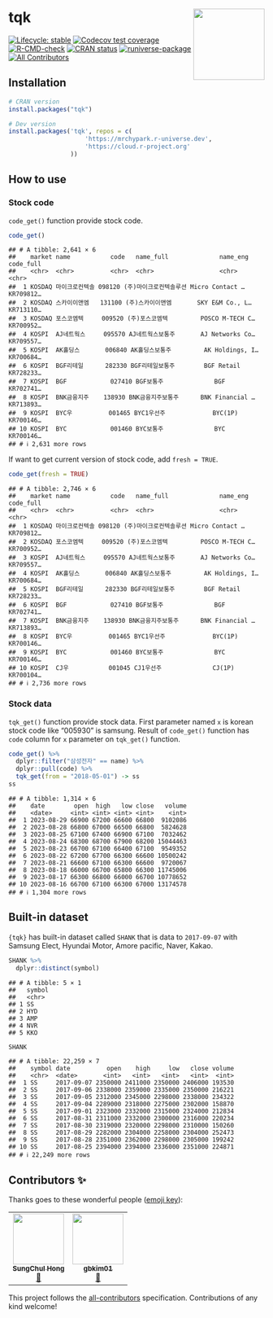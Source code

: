 
# tqk [<img src="man/figures/logo.png" align="right" height=140/>](https://mrchypark.github.io/tqk/index.html)

<!-- badges: start -->
[![Lifecycle: stable](https://img.shields.io/badge/lifecycle-stable-brightgreen.svg)](https://lifecycle.r-lib.org/articles/stages.html#stable)
[![Codecov test coverage](https://codecov.io/gh/mrchypark/tqk/branch/main/graph/badge.svg)](https://app.codecov.io/gh/mrchypark/tqk?branch=main)
[![R-CMD-check](https://github.com/mrchypark/tqk/actions/workflows/check-standard.yaml/badge.svg)](https://github.com/mrchypark/tqk/actions/workflows/check-standard.yaml)
[![CRAN status](https://www.r-pkg.org/badges/version/tqk)](https://CRAN.R-project.org/package=tqk)
[![runiverse-package](https://mrchypark.r-universe.dev/badges/tqk)](https://mrchypark.r-universe.dev/tqk)
[![All Contributors](https://img.shields.io/badge/all_contributors-2-orange.svg?style=flat-square)](#contributors)

<!-- badges: end -->

## Installation

``` r
# CRAN version
install.packages("tqk")

# Dev version
install.packages('tqk', repos = c(
                     'https://mrchypark.r-universe.dev',
                     'https://cloud.r-project.org'
                 ))
```

## How to use

### Stock code

`code_get()` function provide stock code.

``` r
code_get()
```

    ## # A tibble: 2,641 × 6
    ##    market name           code   name_full              name_eng        code_full
    ##    <chr>  <chr>          <chr>  <chr>                  <chr>           <chr>    
    ##  1 KOSDAQ 마이크로컨텍솔 098120 (주)마이크로컨텍솔루션 Micro Contact … KR709812…
    ##  2 KOSDAQ 스카이이앤엠   131100 (주)스카이이앤엠       SKY E&M Co., L… KR713110…
    ##  3 KOSDAQ 포스코엠텍     009520 (주)포스코엠텍         POSCO M-TECH C… KR700952…
    ##  4 KOSPI  AJ네트웍스     095570 AJ네트웍스보통주       AJ Networks Co… KR709557…
    ##  5 KOSPI  AK홀딩스       006840 AK홀딩스보통주         AK Holdings, I… KR700684…
    ##  6 KOSPI  BGF리테일      282330 BGF리테일보통주        BGF Retail      KR728233…
    ##  7 KOSPI  BGF            027410 BGF보통주              BGF             KR702741…
    ##  8 KOSPI  BNK금융지주    138930 BNK금융지주보통주      BNK Financial … KR713893…
    ##  9 KOSPI  BYC우          001465 BYC1우선주             BYC(1P)         KR700146…
    ## 10 KOSPI  BYC            001460 BYC보통주              BYC             KR700146…
    ## # ℹ 2,631 more rows

If want to get current version of stock code, add `fresh = TRUE`.

``` r
code_get(fresh = TRUE)
```

    ## # A tibble: 2,746 × 6
    ##    market name           code   name_full              name_eng        code_full
    ##    <chr>  <chr>          <chr>  <chr>                  <chr>           <chr>    
    ##  1 KOSDAQ 마이크로컨텍솔 098120 (주)마이크로컨텍솔루션 Micro Contact … KR709812…
    ##  2 KOSDAQ 포스코엠텍     009520 (주)포스코엠텍         POSCO M-TECH C… KR700952…
    ##  3 KOSPI  AJ네트웍스     095570 AJ네트웍스보통주       AJ Networks Co… KR709557…
    ##  4 KOSPI  AK홀딩스       006840 AK홀딩스보통주         AK Holdings, I… KR700684…
    ##  5 KOSPI  BGF리테일      282330 BGF리테일보통주        BGF Retail      KR728233…
    ##  6 KOSPI  BGF            027410 BGF보통주              BGF             KR702741…
    ##  7 KOSPI  BNK금융지주    138930 BNK금융지주보통주      BNK Financial … KR713893…
    ##  8 KOSPI  BYC우          001465 BYC1우선주             BYC(1P)         KR700146…
    ##  9 KOSPI  BYC            001460 BYC보통주              BYC             KR700146…
    ## 10 KOSPI  CJ우           001045 CJ1우선주              CJ(1P)          KR700104…
    ## # ℹ 2,736 more rows

### Stock data

`tqk_get()` function provide stock data. First parameter named `x` is
korean stock code like “005930” is samsung. Result of `code_get()`
function has `code` column for `x` parameter on `tqk_get()` function.

``` r
code_get() %>% 
  dplyr::filter("삼성전자" == name) %>%
  dplyr::pull(code) %>% 
  tqk_get(from = "2018-05-01") -> ss
ss
```

    ## # A tibble: 1,314 × 6
    ##    date        open  high   low close   volume
    ##    <date>     <int> <int> <int> <int>    <int>
    ##  1 2023-08-29 66900 67200 66600 66800  9102086
    ##  2 2023-08-28 66800 67000 66500 66800  5824628
    ##  3 2023-08-25 67100 67400 66900 67100  7032462
    ##  4 2023-08-24 68300 68700 67900 68200 15044463
    ##  5 2023-08-23 66700 67100 66400 67100  9549352
    ##  6 2023-08-22 67200 67700 66300 66600 10500242
    ##  7 2023-08-21 66600 67100 66300 66600  9720067
    ##  8 2023-08-18 66000 66700 65800 66300 11745006
    ##  9 2023-08-17 66300 66800 66000 66700 10778652
    ## 10 2023-08-16 66700 67100 66300 67000 13174578
    ## # ℹ 1,304 more rows

## Built-in dataset

`{tqk}` has built-in dataset called `SHANK` that is data to `2017-09-07`
with Samsung Elect, Hyundai Motor, Amore pacific, Naver, Kakao.

``` r
SHANK %>%
  dplyr::distinct(symbol)
```

    ## # A tibble: 5 × 1
    ##   symbol
    ##   <chr> 
    ## 1 SS    
    ## 2 HYD   
    ## 3 AMP   
    ## 4 NVR   
    ## 5 KKO

``` r
SHANK
```

    ## # A tibble: 22,259 × 7
    ##    symbol date          open    high     low   close volume
    ##    <chr>  <date>       <int>   <int>   <int>   <int>  <int>
    ##  1 SS     2017-09-07 2350000 2411000 2350000 2406000 193530
    ##  2 SS     2017-09-06 2338000 2359000 2335000 2350000 216221
    ##  3 SS     2017-09-05 2312000 2345000 2298000 2338000 234322
    ##  4 SS     2017-09-04 2289000 2318000 2275000 2302000 158870
    ##  5 SS     2017-09-01 2323000 2332000 2315000 2324000 212834
    ##  6 SS     2017-08-31 2311000 2332000 2300000 2316000 220234
    ##  7 SS     2017-08-30 2319000 2320000 2298000 2310000 150260
    ##  8 SS     2017-08-29 2282000 2304000 2258000 2304000 252473
    ##  9 SS     2017-08-28 2351000 2362000 2298000 2305000 199242
    ## 10 SS     2017-08-25 2394000 2394000 2336000 2351000 224871
    ## # ℹ 22,249 more rows

## Contributors ✨

Thanks goes to these wonderful people ([emoji key](https://allcontributors.org/docs/en/emoji-key)):

<!-- ALL-CONTRIBUTORS-LIST:START - Do not remove or modify this section -->
<!-- prettier-ignore-start -->
<!-- markdownlint-disable -->
<table>
  <tr>
    <td align="center"><a href="https://chulhongsung.github.io/"><img src="https://avatars0.githubusercontent.com/u/37679460?v=4" width="100px;" alt=""/><br /><sub><b>SungChul Hong</b></sub></a><br /><a href="#question-chulhongsung" title="Answering Questions">💬</a></td>
    <td align="center"><a href="https://gbkim01.github.io/myblog/"><img src="https://avatars0.githubusercontent.com/u/30010992?v=4" width="100px;" alt=""/><br /><sub><b>gbkim01</b></sub></a><br /><a href="https://github.com/mrchypark/tqk/issues?q=author%3Agbkim01" title="Bug reports">🐛</a></td>
  </tr>
</table>

<!-- markdownlint-enable -->
<!-- prettier-ignore-end -->
<!-- ALL-CONTRIBUTORS-LIST:END -->

This project follows the [all-contributors](https://github.com/all-contributors/all-contributors) specification. Contributions of any kind welcome!
